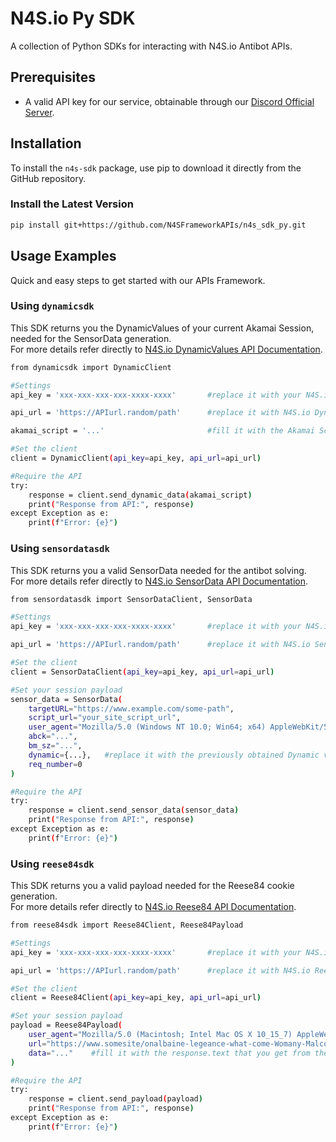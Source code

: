 # N4S.io Py SDK

A collection of Python SDKs for interacting with N4S.io Antibot APIs.

## Prerequisites

- A valid API key for our service, obtainable through our [Discord Official Server](https://framework.n4s.xyz/).

## Installation

To install the `n4s-sdk` package, use pip to download it directly from the GitHub repository.

### Install the Latest Version
```bash
pip install git+https://github.com/N4SFrameworkAPIs/n4s_sdk_py.git
```

## Usage Examples
Quick and easy steps to get started with our APIs Framework.

### Using `dynamicsdk`

This SDK returns you the DynamicValues of your current Akamai Session, needed for the SensorData generation.<br>
For more details refer directly to [N4S.io DynamicValues API Documentation](https://n4s.gitbook.io/n4s.io/akamai-web-api-guide/dynamic-values-api-documentation).

```bash
from dynamicsdk import DynamicClient

#Settings
api_key = 'xxx-xxx-xxx-xxx-xxxx-xxxx'       #replace it with your N4S.io API-KEY

api_url = 'https://APIurl.random/path'      #replace it with N4S.io Dynamic Values API Endpoint

akamai_script = '...'                       #fill it with the Akamai Script of your session

#Set the client
client = DynamicClient(api_key=api_key, api_url=api_url)

#Require the API
try:
    response = client.send_dynamic_data(akamai_script)
    print("Response from API:", response)
except Exception as e:
    print(f"Error: {e}")
```

### Using `sensordatasdk`
This SDK returns you a valid SensorData needed for the antibot solving.<br>
For more details refer directly to [N4S.io SensorData API Documentation](https://n4s.gitbook.io/n4s.io/akamai-web-api-guide/sensordata-v3.0-api-documentation).
```bash
from sensordatasdk import SensorDataClient, SensorData

#Settings
api_key = 'xxx-xxx-xxx-xxx-xxxx-xxxx'       #replace it with your N4S.io API-KEY

api_url = 'https://APIurl.random/path'      #replace it with N4S.io SensorData Web API Endpoint

#Set the client
client = SensorDataClient(api_key=api_key, api_url=api_url)

#Set your session payload
sensor_data = SensorData(
    targetURL="https://www.example.com/some-path",
    script_url="your_site_script_url",
    user_agent="Mozilla/5.0 (Windows NT 10.0; Win64; x64) AppleWebKit/537.36 (KHTML, like Gecko) Chrome/139.0.0.0 Safari/537.36",
    abck="...",
    bm_sz="...",    
    dynamic={...},   #replace it with the previously obtained Dynamic values
    req_number=0
)

#Require the API
try:
    response = client.send_sensor_data(sensor_data)
    print("Response from API:", response)
except Exception as e:
    print(f"Error: {e}")

```

### Using `reese84sdk`
This SDK returns you a valid payload needed for the Reese84 cookie generation.<br>
For more details refer directly to [N4S.io Reese84 API Documentation](https://n4s.gitbook.io/n4s.io/incapsula-api-guide/reese84-api-documentation-1).
```bash
from reese84sdk import Reese84Client, Reese84Payload

#Settings
api_key = 'xxx-xxx-xxx-xxx-xxxx-xxxx'       #replace it with your N4S.io API-KEY

api_url = 'https://APIurl.random/path'      #replace it with N4S.io Reese84 API Endpoint

#Set the client
client = Reese84Client(api_key=api_key, api_url=api_url)

#Set your session payload
payload = Reese84Payload(
    user_agent="Mozilla/5.0 (Macintosh; Intel Mac OS X 10_15_7) AppleWebKit/537.36 (KHTML, like Gecko) Chrome/139.0.0.0 Safari/537.36",
    url="https://www.somesite/onalbaine-legeance-what-come-Womany-Malcome-to-o/4790704588958611838",
    data="..."    #fill it with the response.text that you get from the GET request to https://www.somesite/onalbaine-legeance-what-come-Womany-Malcome-to-o/4790704588958611838
)

#Require the API
try:
    response = client.send_payload(payload)
    print("Response from API:", response)
except Exception as e:
    print(f"Error: {e}")

```